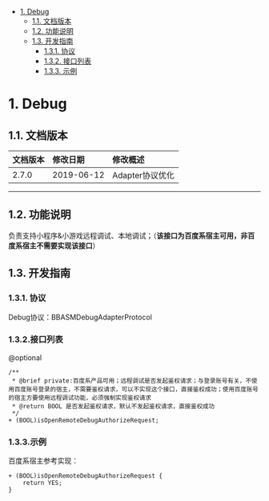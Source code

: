 <!-- TOC -->

- [1. Debug](#1-Debug)
    - [1.1. 文档版本](#11)
    - [1.2. 功能说明](#12)
    - [1.3. 开发指南](#13)
        - [1.3.1. 协议](#131)
        - [1.3.2. 接口列表](#132)
        - [1.3.3. 示例](#133)

<!-- /TOC -->
# <span id="1"> 1. Debug

## <span id="11"> 1.1. 文档版本

|文档版本|修改日期|修改概述|
|:--|:--|:--|
|2.7.0|2019-06-12|Adapter协议优化|

--------------------------
## <span id="12"> 1.2. 功能说明
负责支持小程序&小游戏远程调试、本地调试；（**该接口为百度系宿主可用，非百度系宿主不需要实现该接口**）

## <span id="13"> 1.3. 开发指南

### <span id="131"> 1.3.1. 协议
Debug协议：BBASMDebugAdapterProtocol

### <span id="132"> 1.3.2.接口列表


@optional

```
/**
 * @brief private:百度系产品可用；远程调试是否发起鉴权请求；与登录账号有关，不使用百度账号登录的宿主，不需要鉴权请求，可以不实现这个接口，直接鉴权成功；使用百度账号的宿主方要使用远程调试功能，必须强制实现鉴权请求
 * @return BOOL 是否发起鉴权请求，默认不发起鉴权请求，直接鉴权成功
 */
+ (BOOL)isOpenRemoteDebugAuthorizeRequest;

```

### <span id="133"> 1.3.3.示例
百度系宿主参考实现：

```
+ (BOOL)isOpenRemoteDebugAuthorizeRequest {
    return YES;
}
```


